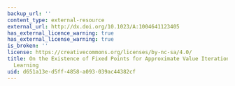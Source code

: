 ```yaml
---
backup_url: ''
content_type: external-resource
external_url: http://dx.doi.org/10.1023/A:1004641123405
has_external_licence_warning: true
has_external_license_warning: true
is_broken: ''
license: https://creativecommons.org/licenses/by-nc-sa/4.0/
title: On the Existence of Fixed Points for Approximate Value Iteration and Temporal-Difference
  Learning
uid: d651a13e-d5ff-4858-a093-039ac44382cf
---
```

